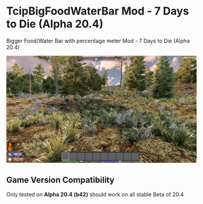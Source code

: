 # TcipBigFoodWaterBar Mod - 7 Days to Die (Alpha 20.4)
Bigger Food/Water Bar with percentage meter Mod - 7 Days to Die (Alpha 20.4)

![Screenshot_TcipBigFoodWaterBar.jpg](img/Screenshot_TcipBigFoodWaterBar.jpg)


## Game Version Compatibility
Only tested on **Alpha 20.4 (b42)** should work on all stable Beta of 20.4
